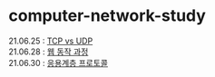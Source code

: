 # computer-network-study

21.06.25 : [TCP vs UDP](TCPvsUDP.md)  
21.06.28 : [웹 동작 과정](web-process.md)  
21.06.30 : [응용계층 프로토콜](application-protocol.md)
